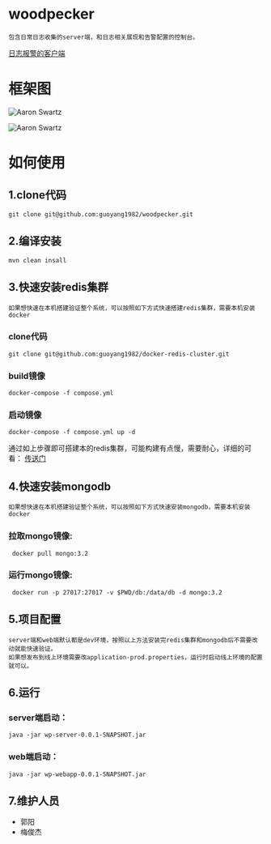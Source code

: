 # woodpecker
    包含日常日志收集的server端，和日志相关展现和告警配置的控制台。
   [日志报警的客户端](https://github.com/guoyang1982/woodpecker-client)
# 框架图

![Aaron Swartz](https://github.com/guoyang1982/woodpecker/blob/master/doc/%E7%B3%BB%E7%BB%9F%E6%A1%86%E6%9E%B6%E5%9B%BE.jpg)


![Aaron Swartz](https://github.com/guoyang1982/woodpecker/blob/master/doc/%E7%89%A9%E7%90%86%E6%A1%86%E6%9E%B6%E5%9B%BE.jpg)


# 如何使用

## 1.clone代码
    git clone git@github.com:guoyang1982/woodpecker.git
## 2.编译安装
    mvn clean insall
## 3.快速安装redis集群
    如果想快速在本机搭建验证整个系统，可以按照如下方式快速搭建redis集群，需要本机安装docker
   ### clone代码
    git clone git@github.com:guoyang1982/docker-redis-cluster.git
   ### build镜像
    docker-compose -f compose.yml
   ### 启动镜像
    docker-compose -f compose.yml up -d
   
   通过如上步骤即可搭建本的redis集群，可能构建有点慢，需要耐心，详细的可看：
   [传送门](https://github.com/guoyang1982/docker-redis-cluster)

## 4.快速安装mongodb
    如果想快速在本机搭建验证整个系统，可以按照如下方式快速安装mongodb，需要本机安装docker
   ### 拉取mongo镜像:
     docker pull mongo:3.2
   ### 运行mongo镜像:
     docker run -p 27017:27017 -v $PWD/db:/data/db -d mongo:3.2

## 5.项目配置
    server端和web端默认都是dev环境，按照以上方法安装完redis集群和mongodb后不需要改动就能快速验证。
    如果想发布到线上环境需要改application-prod.properties，运行时启动线上环境的配置就可以。
## 6.运行
   ### server端启动：
    java -jar wp-server-0.0.1-SNAPSHOT.jar
   ### web端启动：
    java -jar wp-webapp-0.0.1-SNAPSHOT.jar

## 7.维护人员
   * 郭阳
   * 梅俊杰
